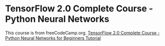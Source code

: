 # TensorFlow 2.0 Complete Course - Python Neural Networks
This course is from freeCodeCamp.org.
[TensorFlow 2.0 Complete Course - Python Neural Networks for Beginners Tutorial](https://www.youtube.com/watch?v=tPYj3fFJGjk)